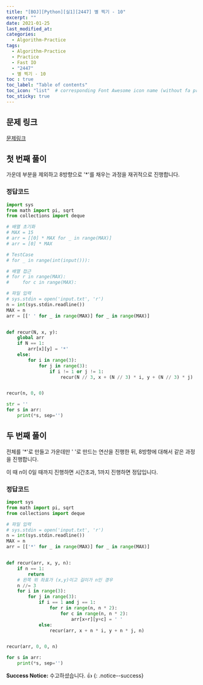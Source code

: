 ```yaml
---
title: "[BOJ][Python][실1][2447] 별 찍기 - 10"
excerpt: ""
date: 2021-01-25
last_modified_at:
categories:
  - Algorithm-Practice
tags:
  - Algorithm-Practice
  - Practice
  - Fast IO
  - "2447"
  - 별 찍기 - 10
toc : true
toc_label: "Table of contents"
toc_icon: "list"  # corresponding Font Awesome icon name (without fa prefix)
toc_sticky: true
---
```


## 문제 링크

[문제링크](https://www.acmicpc.net/problem/10757)  

## 첫 번째 풀이

가운데 부분을 제외하고 8방향으로 '*'를 채우는 과정을 재귀적으로 진행합니다.  

### 정답코드  

```python
import sys
from math import pi, sqrt
from collections import deque

# 배열 초기화
# MAX = 15
# arr = [[0] * MAX for _ in range(MAX)]
# arr = [0] * MAX

# TestCase
# for _ in range(int(input())):

# 배열 접근
# for r in range(MAX):
#     for c in range(MAX):

# 파일 입력
# sys.stdin = open('input.txt', 'r')
n = int(sys.stdin.readline())
MAX = n
arr = [[' ' for _ in range(MAX)] for _ in range(MAX)]


def recur(N, x, y):
    global arr
    if N == 1:
        arr[x][y] = '*'
    else:
        for i in range(3):
            for j in range(3):
                if i != 1 or j != 1:
                    recur(N // 3, x + (N // 3) * i, y + (N // 3) * j)


recur(n, 0, 0)

str = ''
for s in arr:
    print(*s, sep='')
```

## 두 번째 풀이

전체를 '*'로 만들고 가운데만 ' '로 만드는 연산을 진행한 뒤, 8방향에 대해서 같은 과정을 진행합니다.  

이 때 n이 0일 때까지 진행하면 시간초과, 1까지 진행하면 정답입니다.  

### 정답코드  

```python
import sys
from math import pi, sqrt
from collections import deque

# 파일 입력
# sys.stdin = open('input.txt', 'r')
n = int(sys.stdin.readline())
MAX = n
arr = [['*' for _ in range(MAX)] for _ in range(MAX)]


def recur(arr, x, y, n):
    if n == 1:
        return
    # 왼쪽 위 좌표가 (x,y)이고 길이가 n인 경우
    n //= 3
    for i in range(3):
        for j in range(3):
            if i == 1 and j == 1:
                for r in range(n, n * 2):
                    for c in range(n, n * 2):
                        arr[x+r][y+c] = ' '
            else:
                recur(arr, x + n * i, y + n * j, n)


recur(arr, 0, 0, n)

for s in arr:
    print(*s, sep='')
```


**Success Notice:**
수고하셨습니다. :+1:
{: .notice--success}